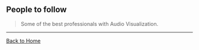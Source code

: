 ## People to follow
> Some of the best professionals with Audio Visualization.


---
[Back to Home](https://github.com/willianjusten/awesome-audio-visualization#awesome-audio-visualization)
